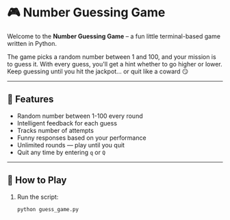 # 🎮 Number Guessing Game

Welcome to the **Number Guessing Game** – a fun little terminal-based game written in Python.

The game picks a random number between 1 and 100, and your mission is to guess it. With every guess, you'll get a hint whether to go higher or lower. Keep guessing until you hit the jackpot... or quit like a coward 😏

---

## 🚀 Features

- Random number between 1-100 every round
- Intelligent feedback for each guess
- Tracks number of attempts
- Funny responses based on your performance
- Unlimited rounds — play until you quit
- Quit any time by entering `q` or `Q`

---

## 🧠 How to Play

1. Run the script:
   ```bash
   python guess_game.py
